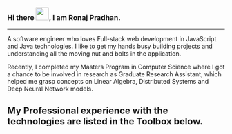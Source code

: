 ### Hi there <img src="https://raw.githubusercontent.com/MartinHeinz/MartinHeinz/master/wave.gif" width="30px">, I am Ronaj Pradhan.
---
A software engineer who loves Full-stack web development in JavaScript and Java technologies. I like to get my hands busy building projects and understanding all the moving nut and bolts in the application. 

Recently, I completed my Masters Program in Computer Science where I got a chance to be involved in research as Graduate Research Assistant, which helped me grasp concepts on Linear Algebra, Distributed Systems and Deep Neural Network models. 

My Professional experience with the technologies are listed in the **Toolbox** below.
---
<!--
**RonajPradhan/RonajPradhan** is a ✨ _special_ ✨ repository because its `README.md` (this file) appears on your GitHub profile.

Here are some ideas to get you started:

- 🔭 I’m currently working on ...
- 🌱 I’m currently learning ...
- 👯 I’m looking to collaborate on ...
- 🤔 I’m looking for help with ...
- 💬 Ask me about ...
- 📫 How to reach me: ...
- 😄 Pronouns: ...
- ⚡ Fun fact: ...
-->
